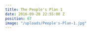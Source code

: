 ```yaml
---
title: The People's Plan 1
date: 2016-09-28 22:55:00 Z
position: 67
image: "/uploads/People's-Plan-1.jpg"
---
```


